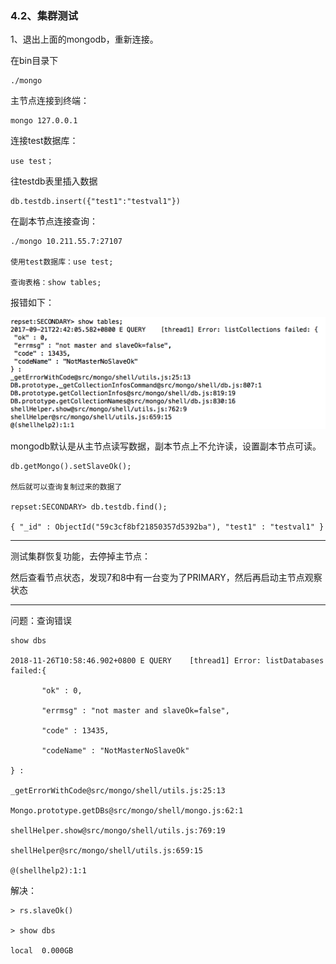 ### 4.2、集群测试

1、退出上面的mongodb，重新连接。

在bin目录下

```
./mongo
```

主节点连接到终端：

```
mongo 127.0.0.1
```

连接test数据库：

```
use test；
```

往testdb表里插入数据

```
db.testdb.insert({"test1":"testval1"})
```

在副本节点连接查询：

```
./mongo 10.211.55.7:27107

使用test数据库：use test;

查询表格：show tables;
```

报错如下：

![img](image/4.2.0.png)

mongodb默认是从主节点读写数据，副本节点上不允许读，设置副本节点可读。

```
db.getMongo().setSlaveOk();

然后就可以查询复制过来的数据了

repset:SECONDARY> db.testdb.find();

{ "_id" : ObjectId("59c3cf8bf21850357d5392ba"), "test1" : "testval1" }
```

***

测试集群恢复功能，去停掉主节点：

然后查看节点状态，发现7和8中有一台变为了PRIMARY，然后再启动主节点观察状态

***

问题：查询错误

```
show dbs

2018-11-26T10:58:46.902+0800 E QUERY    [thread1] Error: listDatabases failed:{

       "ok" : 0,

       "errmsg" : "not master and slaveOk=false",

       "code" : 13435,

       "codeName" : "NotMasterNoSlaveOk"

} :

_getErrorWithCode@src/mongo/shell/utils.js:25:13

Mongo.prototype.getDBs@src/mongo/shell/mongo.js:62:1

shellHelper.show@src/mongo/shell/utils.js:769:19

shellHelper@src/mongo/shell/utils.js:659:15

@(shellhelp2):1:1
```

解决：

```
> rs.slaveOk()

> show dbs

local  0.000GB
```

